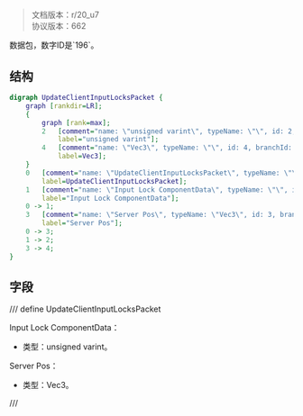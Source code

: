 # <!-- md:samp UpdateClientInputLocksPacket -->

> 文档版本：r/20_u7<br/>协议版本：662

<!-- md:samp UpdateClientInputLocksPacket -->数据包，数字ID是`196`。

## 结构

```dot
digraph UpdateClientInputLocksPacket {
	graph [rankdir=LR];
	{
		graph [rank=max];
		2	[comment="name: \"unsigned varint\", typeName: \"\", id: 2, branchId: 0, recurseId: -1, attributes: 512, notes: \"\"",
			label="unsigned varint"];
		4	[comment="name: \"Vec3\", typeName: \"\", id: 4, branchId: 0, recurseId: -1, attributes: 512, notes: \"\"",
			label=Vec3];
	}
	0	[comment="name: \"UpdateClientInputLocksPacket\", typeName: \"\", id: 0, branchId: 196, recurseId: -1, attributes: 0, notes: \"\"",
		label=UpdateClientInputLocksPacket];
	1	[comment="name: \"Input Lock ComponentData\", typeName: \"\", id: 1, branchId: 0, recurseId: -1, attributes: 0, notes: \"\"",
		label="Input Lock ComponentData"];
	0 -> 1;
	3	[comment="name: \"Server Pos\", typeName: \"Vec3\", id: 3, branchId: 0, recurseId: -1, attributes: 256, notes: \"\"",
		label="Server Pos"];
	0 -> 3;
	1 -> 2;
	3 -> 4;
}

```

## 字段

/// define
UpdateClientInputLocksPacket

Input Lock ComponentData：<!-- md:samp unsigned varint -->

- 类型：unsigned varint。

Server Pos：[<!-- md:samp Vec3 -->](refs/protocols/types/Vec3.md)

- 类型：Vec3。


///
